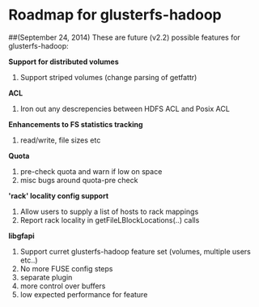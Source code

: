 # Roadmap for glusterfs-hadoop 
##(September 24, 2014)
These are future (v2.2) possible features for glusterfs-hadoop:

**Support for distributed volumes**
1. Support striped volumes (change parsing of getfattr)

**ACL**
1. Iron out any descrepencies between HDFS ACL and Posix ACL

**Enhancements to FS statistics tracking**
1. read/write, file sizes etc
	
**Quota**
1. pre-check quota and warn if low on space
2. misc bugs around quota-pre check

**'rack' locality config support**
1. Allow users to supply a list of hosts to rack mappings
2. Report rack locality in getFileLBlockLocations(..) calls

**libgfapi**
1. Support curret glusterfs-hadoop feature set (volumes, multiple users etc..)
2. No more FUSE config steps
3. separate plugin
4. more control over buffers
5. low expected performance for feature  